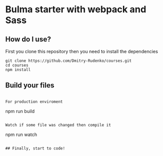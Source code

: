 # Bulma starter with webpack and Sass
## How do I use?

First you clone this repository then you need to install the dependencies

```
git clone https://github.com/Dmitry-Rudenko/courses.git
cd courses
npm install
```

## Build your files
```

For production enviroment

```
npm run build
```

Watch if some file was changed then compile it

```
npm run watch
```

## Finally, start to code!

